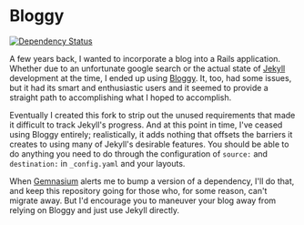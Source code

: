 # Bloggy

[![Dependency Status](https://gemnasium.com/erictheise/bloggy.png)](https://gemnasium.com/erictheise/bloggy)

A few years back, I wanted to incorporate a blog into a Rails application. Whether due to an unfortunate google search
or the actual state of [Jekyll](jekyllrb.com) development at the time, I ended up using
[Bloggy](https://github.com/zbruhnke/bloggy). It, too, had some issues, but it had its smart and enthusiastic users and
it seemed to provide a straight path to accomplishing what I hoped to accomplish.

Eventually I created this fork to strip out the unused requirements that made it difficult to track Jekyll's progress.
And at this point in time, I've ceased using Bloggy entirely; realistically, it adds nothing that offsets the barriers
it creates to using many of Jekyll's desirable features. You should be able to do anything you need to do through the
configuration of `source:` and `destination:` in `_config.yaml` and your layouts.

When [Gemnasium](http://gemnasium.com/) alerts me to bump a version of a dependency, I'll do that, and keep this
repository going for those who, for some reason, can't migrate away. But I'd encourage you to maneuver your blog away
from relying on Bloggy and just use Jekyll directly.
